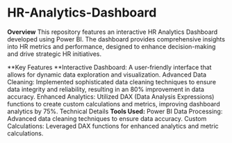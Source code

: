 # HR-Analytics-Dashboard
**Overview**
This repository features an interactive HR Analytics Dashboard developed using Power BI. The dashboard provides comprehensive insights into HR metrics and performance, designed to enhance decision-making and drive strategic HR initiatives.

**Key Features
**Interactive Dashboard: A user-friendly interface that allows for dynamic data exploration and visualization.
Advanced Data Cleaning: Implemented sophisticated data cleaning techniques to ensure data integrity and reliability, resulting in an 80% improvement in data accuracy.
Enhanced Analytics: Utilized DAX (Data Analysis Expressions) functions to create custom calculations and metrics, improving dashboard analytics by 75%.
Technical Details
**Tools Used:** Power BI
Data Processing: Advanced data cleaning techniques to ensure data accuracy.
Custom Calculations: Leveraged DAX functions for enhanced analytics and metric calculations.
